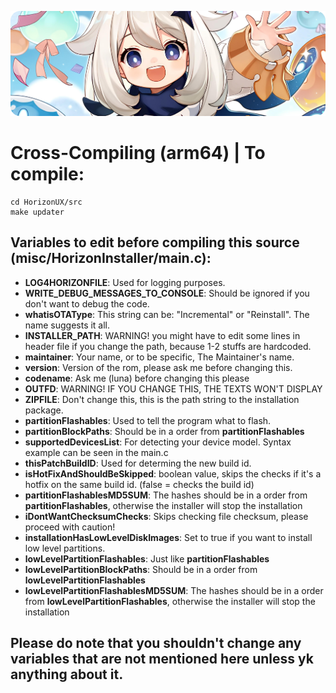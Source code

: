 ![emergency_food](https://github.com/forsaken-heart24/i_dont_want_to_be_an_weirdo/blob/main/banner_images/emergency_food.png?raw=true)

# Cross-Compiling (arm64) | To compile:
```
cd HorizonUX/src
make updater
```

## Variables to edit before compiling this source (misc/HorizonInstaller/main.c):
- **LOG4HORIZONFILE**: Used for logging purposes.
- **WRITE_DEBUG_MESSAGES_TO_CONSOLE**: Should be ignored if you don't want to debug the code.
- **whatisOTAType**: This string can be: "Incremental" or "Reinstall". The name suggests it all.
- **INSTALLER_PATH**: WARNING! you might have to edit some lines in header file if you change the path, because 1-2 stuffs are hardcoded.
- **maintainer**: Your name, or to be specific, The Maintainer's name.
- **version**: Version of the rom, please ask me before changing this.
- **codename**: Ask me (luna) before changing this please
- **OUTFD**: WARNING! IF YOU CHANGE THIS, THE TEXTS WON'T DISPLAY
- **ZIPFILE**: Don't change this, this is the path string to the installation package.
- **partitionFlashables**: Used to tell the program what to flash.
- **partitionBlockPaths**: Should be in a order from **partitionFlashables**
- **supportedDevicesList**: For detecting your device model. Syntax example can be seen in the main.c
- **thisPatchBuildID**: Used for determing the new build id.
- **isHotFixAndShouldBeSkipped**: boolean value, skips the checks if it's a hotfix on the same build id. (false = checks the build id)
- **partitionFlashablesMD5SUM**: The hashes should be in a order from **partitionFlashables**, otherwise the installer will stop the installation
- **iDontWantChecksumChecks**: Skips checking file checksum, please proceed with caution!
- **installationHasLowLevelDiskImages**: Set to true if you want to install low level partitions.
- **lowLevelPartitionFlashables**: Just like **partitionFlashables**
- **lowLevelPartitionBlockPaths**: Should be in a order from **lowLevelPartitionFlashables**
- **lowLevelPartitionFlashablesMD5SUM**: The hashes should be in a order from **lowLevelPartitionFlashables**, otherwise the installer will stop the installation

## Please do note that you shouldn't change any variables that are not mentioned here unless yk anything about it.